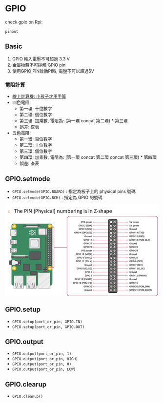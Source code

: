 # GPIO

check gpio on Rpi:

```
pinout
```

## Basic

1. GPIO 輸入電壓不可超過 3.3 V
2. 金屬物體不可碰觸 GPIO pin 
3. 使用GPIO PIN啟動PI時, 電壓不可以超過5V

### 電阻計算

* [線上計算機: 小孩子才用手算](https://www.digikey.tw/zh/resources/conversion-calculators/conversion-calculator-resistor-color-code)
* 四色電阻:
    * 第一環: 十位數字
    * 第二環: 個位數字
    * 第三環: 加乘數, 電阻為: (第一環 concat 第二環) * 第三環
    * 誤差: 查表
* 五色電阻:
    * 第一環: 百位數字
    * 第二環: 十位數字
    * 第三環: 個位數字
    * 第四環: 加乘數, 電阻為: (第一環 concat 第二環 concat 第三環) * 第四環
    * 誤差: 查表

## GPIO.setmode

* ```GPIO.setmode(GPIO.BOARD)``` : 指定為板子上的 physical pins 號碼
* ```GPIO.setmode(GPIO.BCM)``` : 指定為 GPIO 的號碼

![](../img/gpio.png)

## GPIO.setup

* ```GPIO.setup(port_or_pin, GPIO.IN)```
* ```GPIO.setup(port_or_pin, GPIO.OUT)```

## GPIO.output

* ```GPIO.output(port_or_pin, 1)```
* ```GPIO.output(port_or_pin, HIGH)```
* ```GPIO.output(port_or_pin, 0)```
* ```GPIO.output(port_or_pin, LOW)```

## GPIO.clearup

* ```GPIO.cleanup()```
